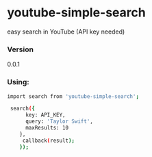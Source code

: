 # youtube-simple-search
easy search in YouTube (API key needed)

### Version
0.0.1

### Using:
```sh
import search from 'youtube-simple-search';

 search({
      key: API_KEY,
      query: 'Taylor Swift',
      maxResults: 10
    },
     callback(result);
    });
```
